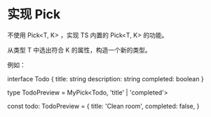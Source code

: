# 实现 Pick

不使用 Pick<T, K> ，实现 TS 内置的 Pick<T, K> 的功能。

从类型 T 中选出符合 K 的属性，构造一个新的类型。

例如：

interface Todo {
  title: string
  description: string
  completed: boolean
}

type TodoPreview = MyPick<Todo, 'title' | 'completed'>

const todo: TodoPreview = {
    title: 'Clean room',
    completed: false,
}